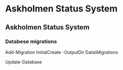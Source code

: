 # Askholmen Status System
## Askholmen Status System

### Databese migrations

Add-Migration InitialCreate -OutputDir Data\Migrations

Update-Database